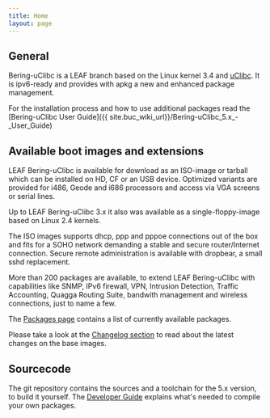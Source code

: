 ```yaml
---
title: Home
layout: page
---
```

General
-------
Bering-uClibc is a LEAF branch based on the Linux kernel 3.4 and [uClibc](http://uclibc.org/about.html). It is ipv6-ready and provides with apkg a new and enhanced package management.

For the installation process and how to use additional packages read the [Bering-uClibc User Guide]({{ site.buc_wiki_url}}/Bering-uClibc_5.x_-_User_Guide)

Available boot images and extensions
------------------------------------
LEAF Bering-uClibc is available for download as an ISO-image or tarball which can be installed on HD, CF or an USB device. Optimized variants are provided for i486, Geode and i686 processors and access via VGA screens or serial lines.

Up to LEAF Bering-uClibc 3.x it also was available as a single-floppy-image based on Linux 2.4 kernels.

The ISO images supports dhcp, ppp and pppoe connections out of the box and fits for a SOHO network demanding a stable and secure router/Internet connection. Secure remote administration is available with dropbear, a small sshd replacement.

More than 200 packages are available, to extend LEAF Bering-uClibc with capabilities like SNMP, IPv6 firewall, VPN, Intrusion Detection, Traffic Accounting, Quagga Routing Suite, bandwith management and wireless connections, just to name a few.

The [Packages page](http://leaf.sourceforge.net/bering-uclibc/index.php?module=pagemaster&PAGE_user_op=view_page&PAGE_id=12&MMN_position=32:32) contains a list of currently available packages.

Please take a look at the [Changelog section]({{site.buc_wiki_url}}/Bering-uClibc_5.0.x_-_Changelog) to read about the latest changes on the base images.
 
Sourcecode
----------
The git repository contains the sources and a toolchain for the 5.x version, to build it yourself. The [Developer Guide]({{site.buc_wiki_url}}/Bering-uClibc_5.x_-_Developer_Guide) explains what's needed to compile your own packages.
